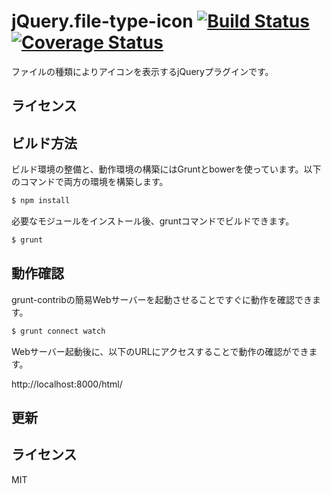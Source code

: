 # jQuery.file-type-icon [![Build Status](https://travis-ci.org/webarata/jQuery-file-type-icon.svg)](https://travis-ci.org/webarata/jQuery-file-type-icon) [![Coverage Status](https://coveralls.io/repos/webarata/jQuery-file-type-icon/badge.svg?branch=master&service=github)](https://coveralls.io/github/webarata/jQuery-file-type-icon?branch=master)
ファイルの種類によりアイコンを表示するjQueryプラグインです。

## ライセンス

## ビルド方法

ビルド環境の整備と、動作環境の構築にはGruntとbowerを使っています。以下のコマンドで両方の環境を構築します。

```sh
$ npm install
```

必要なモジュールをインストール後、gruntコマンドでビルドできます。

```sh
$ grunt
```

## 動作確認

grunt-contribの簡易Webサーバーを起動させることですぐに動作を確認できます。

```sh
$ grunt connect watch
```

Webサーバー起動後に、以下のURLにアクセスすることで動作の確認ができます。

http://localhost:8000/html/

## 更新

## ライセンス

MIT
